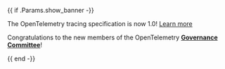 {{ if .Params.show_banner -}}
<div class="o-banner">

The OpenTelemetry tracing specification is now 1.0!
[Learn more][]

[Learn more]: https://medium.com/opentelemetry/opentelemetry-specification-v1-0-0-tracing-edition-72dd08936978

Congratulations to the new members of the OpenTelemetry **[Governance Committee][gce]**!

[gce]: https://github.com/open-telemetry/community/blob/main/community-members.md#governance-committee
</div>
{{ end -}}
